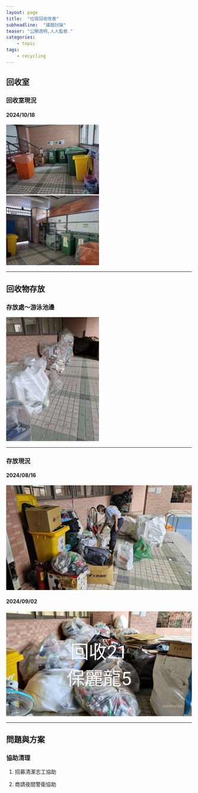 ```yaml
---
layout: page
title:  "垃圾回收改善"
subheadline:  "議題討論"
teaser: "公開透明,人人監督."
categories:
    - topic
tags:
    - recycling
---
```

## 回收室

### 回收室現況

#### 2024/10/18
<p>
<img width="50%" height="50%" src="https://github.com/coconutcity30050/community27/blob/gh-pages/assets/place/%E5%9B%9E%E6%94%B6%E5%AE%A4_%E5%8F%B3%E5%81%B4_20241018.jpg?raw=true">
<img width="50%" height="50%" src="https://github.com/coconutcity30050/community27/blob/gh-pages/assets/place/%E5%9B%9E%E6%94%B6%E5%AE%A4_%E5%B7%A6%E5%81%B4_20241018.jpg?raw=true">
</p>

---
## 回收物存放

### 存放處～游泳池邊
<p>
<img width="50%" height="50%" src="https://github.com/coconutcity30050/community27/blob/gh-pages/assets/place/%E6%B8%B8%E6%B3%B3%E6%B1%A0_%E5%AD%98%E6%94%BE%E5%9B%9E%E6%94%B6%E7%89%A9.jpg?raw=true"
</p>

---
### 存放現況

#### 2024/08/16
![](https://github.com/coconutcity30050/community27/blob/gh-pages/assets/place/%E6%B8%B8%E6%B3%B3%E6%B1%A0_%E5%AD%98%E6%94%BE%E5%9B%9E%E6%94%B6%E7%89%A9_20240816.jpg?raw=true)

#### 2024/09/02
![](https://github.com/coconutcity30050/community27/blob/gh-pages/assets/place/%E6%B8%B8%E6%B3%B3%E6%B1%A0_%E5%AD%98%E6%94%BE%E5%9B%9E%E6%94%B6%E7%89%A9_20240902.jpg?raw=true)

---
## 問題與方案

### 協助清理

1. 招募清潔志工協助

2. 商請夜間警衛協助

